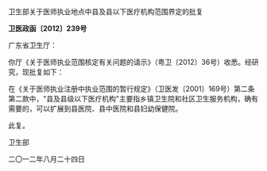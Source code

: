 卫生部关于医师执业地点中县及县以下医疗机构范围界定的批复

**卫医政函〔2012〕239号**

广东省卫生厅：

你厅《关于医师执业范围核定有关问题的请示》（粤卫〔2012〕36号）收悉。经研究，现批复如下：

在《关于医师执业注册中执业范围的暂行规定》（卫医发〔2001〕169号）第二条第二款中，"县及县级以下医疗机构"主要指乡镇卫生院和社区卫生服务机构，确有需要的，可以扩展到县医院、县中医院和县妇幼保健院。

此复。

卫生部

二〇一二年八月二十四日
